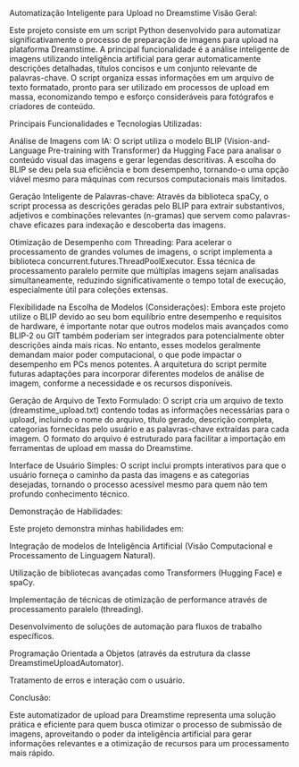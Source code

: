 Automatização Inteligente para Upload no Dreamstime
Visão Geral:

Este projeto consiste em um script Python desenvolvido para automatizar significativamente o processo de preparação de imagens para upload na plataforma Dreamstime. A principal funcionalidade é a análise inteligente de imagens utilizando inteligência artificial para gerar automaticamente descrições detalhadas, títulos concisos e um conjunto relevante de palavras-chave. O script organiza essas informações em um arquivo de texto formatado, pronto para ser utilizado em processos de upload em massa, economizando tempo e esforço consideráveis para fotógrafos e criadores de conteúdo.

Principais Funcionalidades e Tecnologias Utilizadas:

Análise de Imagens com IA: O script utiliza o modelo BLIP (Vision-and-Language Pre-training with Transformer) da Hugging Face para analisar o conteúdo visual das imagens e gerar legendas descritivas. A escolha do BLIP se deu pela sua eficiência e bom desempenho, tornando-o uma opção viável mesmo para máquinas com recursos computacionais mais limitados.

Geração Inteligente de Palavras-chave: Através da biblioteca spaCy, o script processa as descrições geradas pelo BLIP para extrair substantivos, adjetivos e combinações relevantes (n-gramas) que servem como palavras-chave eficazes para indexação e descoberta das imagens.

Otimização de Desempenho com Threading: Para acelerar o processamento de grandes volumes de imagens, o script implementa a biblioteca concurrent.futures.ThreadPoolExecutor. Essa técnica de processamento paralelo permite que múltiplas imagens sejam analisadas simultaneamente, reduzindo significativamente o tempo total de execução, especialmente útil para coleções extensas.

Flexibilidade na Escolha de Modelos (Considerações): Embora este projeto utilize o BLIP devido ao seu bom equilíbrio entre desempenho e requisitos de hardware, é importante notar que outros modelos mais avançados como BLIP-2 ou GIT também poderiam ser integrados para potencialmente obter descrições ainda mais ricas. No entanto, esses modelos geralmente demandam maior poder computacional, o que pode impactar o desempenho em PCs menos potentes. A arquitetura do script permite futuras adaptações para incorporar diferentes modelos de análise de imagem, conforme a necessidade e os recursos disponíveis.

Geração de Arquivo de Texto Formulado: O script cria um arquivo de texto (dreamstime_upload.txt) contendo todas as informações necessárias para o upload, incluindo o nome do arquivo, título gerado, descrição completa, categorias fornecidas pelo usuário e as palavras-chave extraídas para cada imagem. O formato do arquivo é estruturado para facilitar a importação em ferramentas de upload em massa do Dreamstime.

Interface de Usuário Simples: O script inclui prompts interativos para que o usuário forneça o caminho da pasta das imagens e as categorias desejadas, tornando o processo acessível mesmo para quem não tem profundo conhecimento técnico.

Demonstração de Habilidades:

Este projeto demonstra minhas habilidades em:

Integração de modelos de Inteligência Artificial (Visão Computacional e Processamento de Linguagem Natural).

Utilização de bibliotecas avançadas como Transformers (Hugging Face) e spaCy.

Implementação de técnicas de otimização de performance através de processamento paralelo (threading).

Desenvolvimento de soluções de automação para fluxos de trabalho específicos.

Programação Orientada a Objetos (através da estrutura da classe DreamstimeUploadAutomator).

Tratamento de erros e interação com o usuário.

Conclusão:

Este automatizador de upload para Dreamstime representa uma solução prática e eficiente para quem busca otimizar o processo de submissão de imagens, aproveitando o poder da inteligência artificial para gerar informações relevantes e a otimização de recursos para um processamento mais rápido.